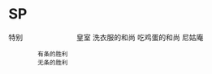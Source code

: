 # SP
特别
　　　　　　　
            皇室
            洗衣服的和尚
            吃鸡蛋的和尚
            尼姑庵
            
            有条的胜利
            无条的胜利
